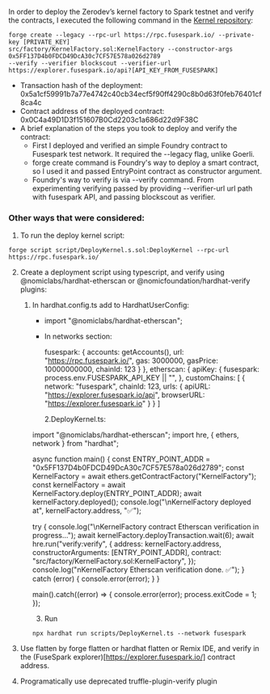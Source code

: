 In order to deploy the Zerodev’s kernel factory to Spark testnet and verify the contracts, I executed the following command in the [Kernel repository](https://github.com/zerodevapp/kernel):

```
forge create --legacy --rpc-url https://rpc.fusespark.io/ --private-key [PRIVATE_KEY]
src/factory/KernelFactory.sol:KernelFactory --constructor-args 0x5FF137D4b0FDCD49DcA30c7CF57E578a026d2789
--verify --verifier blockscout --verifier-url https://explorer.fusespark.io/api?[API_KEY_FROM_FUSESPARK]
```

- Transaction hash of the deployment: 0x5a1cf59991b7a77e4742c40cb34ecf5f90ff4290c8b0d63f0feb76401cf8ca4c
- Contract address of the deployed contract: 0x0C4a49D1D3f151607B0Cd2203c1a686d22d9F38C
- A brief explanation of the steps you took to deploy and verify the contract:
  - First I deployed and verified an simple Foundry contract to Fusespark test network. It required the --legacy flag, unlike Goerli.
  - forge create command is Foundry's way to deploy a smart contract, so I used it and passed EntryPoint contract as constructor argument.
  - Foundry's way to verify is via --verify command. From experimenting verifying passed by providing --verifier-url url path with fusespark API, and passing blockscout as verifier.

### Other ways that were considered:

1. To run the deploy kernel script:

```
forge script script/DeployKernel.s.sol:DeployKernel --rpc-url https://rpc.fusespark.io/
```

2.  Create a deployment script using typescript, and verify using @nomiclabs/hardhat-etherscan or @nomicfoundation/hardhat-verify plugins:

    1. In hardhat.config.ts add to HardhatUserConfig:
		- import "@nomiclabs/hardhat-etherscan";

		- In networks section:

			fusespark: {
			  accounts: getAccounts(),
			  url: "https://rpc.fusespark.io/",
			  gas: 3000000,
			  gasPrice: 10000000000,
			  chainId: 123
			}
		  },
		  etherscan: {
			apiKey: {
			  fusespark: process.env.FUSESPARK_API_KEY || "",
			},
			customChains: [
			  {
				network: "fusespark",
				chainId: 123,
				urls: {
				  apiURL: "https://explorer.fusespark.io/api",
				  browserURL: "https://explorer.fusespark.io"
				}
			  }
			]

          2.DeployKernel.ts:

        import "@nomiclabs/hardhat-etherscan";
        import hre, { ethers, network } from "hardhat";

        async function main() {
        const ENTRY_POINT_ADDR = "0x5FF137D4b0FDCD49DcA30c7CF57E578a026d2789";
        const KernelFactory = await ethers.getContractFactory("KernelFactory");
        const kernelFactory = await KernelFactory.deploy(ENTRY_POINT_ADDR);
        await kernelFactory.deployed();
        console.log("\nKernelFactory deployed at", kernelFactory.address, "✅");

        try {
        console.log("\nKernelFactory contract Etherscan verification in progress...");
        await kernelFactory.deployTransaction.wait(6);
        await hre.run("verify:verify", {
        address: kernelFactory.address,
        constructorArguments: [ENTRY_POINT_ADDR],
        contract: "src/factory/KernelFactory.sol:KernelFactory",
        });
        console.log("nKernelFactory Etherscan verification done. ✅");
        } catch (error) {
        console.error(error);
        }
        }

        main().catch((error) => {
        console.error(error);
        process.exitCode = 1;
        });

        3. Run

        ```
        npx hardhat run scripts/DeployKernel.ts --network fusespark
        ```

3.  Use flatten by forge flatten or hardhat flatten or Remix IDE, and verify in the (FuseSpark explorer)[https://explorer.fusespark.io/] contract address.
4.  Programatically use deprecated truffle-plugin-verify plugin
